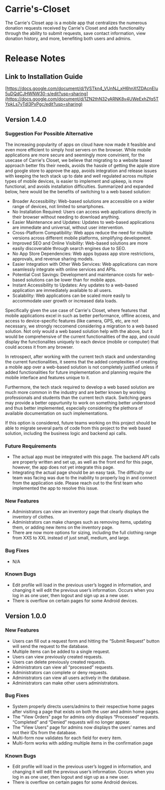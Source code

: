 # Carrie's-Closet
The Carrie's Closet app is a mobile app that centralizes the numerous donation requests received by Carrie's Closet and adds functionality
through the ability to submit requests, save contact information, view donation history, and more, benefiting both users and admins.


# Release Notes

## Link to Installation Guide
[https://docs.google.com/document/d/1VSTkn4_VUnNJ_xH6hnXfZDAcnEIu5uDQdCJHWNW30-s/edit?usp=sharing](https://docs.google.com/document/d/1ZN2thN32yARNK8v4UWeExhZfq5TYpkLs7vTdl3PxPgc/edit?usp=sharing)

## Version 1.4.0

### Suggestion For Possible Alternative
The increasing popularity of apps on cloud have now made it feasible and even more efficient to simply host servers on the browser. While mobile applications are more secure and seemingly more convinient, for the usecase of Carrie's Closet, we believe that migrating to a website based approach better fits their needs, avoids the hassle of getting the apple store and google store to approve the app, avoids integration and release issues with keeping the tech stack up to date and well regulated across multiple types of mobile devices, is easier to implement and upkeep, is more functional, and avoids installation difficulties. Summarized and expanded below, here would be the benefits of switching to a web based solution:

- Broader Accessibility: Web-based solutions are accessible on a wider range of devices, not limited to smartphones.
- No Installation Required: Users can access web applications directly in their browser without needing to download anything.
- Easier Maintenance and Updates: Updates to web-based applications are immediate and universal, without user intervention.
- Cross-Platform Compatibility: Web apps reduce the need for multiple versions across different mobile platforms, simplifying development.
- Improved SEO and Online Visibility: Web-based solutions are more easily discoverable through search engines due to SEO.
- No App Store Dependencies: Web apps bypass app store restrictions, approvals, and revenue sharing models.
- Easier Integration with Other Web Services: Web applications can more seamlessly integrate with online services and APIs.
- Potential Cost Savings: Development and maintenance costs for web-based solutions can be lower than for mobile apps.
- Instant Accessibility to Updates: Any updates to a web-based application are immediately available to all users.
- Scalability: Web applications can be scaled more easily to accommodate user growth or increased data loads.

Specifically given the use case of Carrie's Closet, where features that mobile applications excel in such as better performance, offline access, and access to device-specific features (like camera, GPS, etc, are not necessary, we strongly reccomend considering a migration to a web based solution. Not only would a web based solution help with the above, but it would be comprehensive of the current functionalities of the app, and could display the functionalites uniquely to each device (mobile or computer) that could access it from any browser.

In retrospect, after working with the current tech stack and understanding the current functionalities, it seems that the added complexities of creating a mobile app over a web-based solution is not completely justified unless if added functionalities for future implementation and planning require the mobile interface and features unique to it.

Furthermore, the tech stack required to develop a web based solution are much more common in the industry and are better known by working professionals and students than the current tech stack. Switching gears may provide a better oppurtunity to work on something better understood and thus better implemented, especially considering the plethora of available documentation on such implementations.

If this option is considered, future teams working on this project should be able to migrate several parts of code from this project to the web based solution, including the business logic and backend api calls.

### Future Requirements
- The actual app must be integrated with this page. The backend API calls are properly written and set up, as well as the front end for this page, however, the app does not yet integrate this page.
- Integrating the actual page should be an easy task. The difficulty our team was facing was due to the inability to properly log in and connect from the application side. Please reach out to the first team who implemented the app to resolve this issue.

### New Features

- Administrators can view an inventory page that clearly displays the inventory of clothes.
- Administrators can make changes such as removing items, updating them, or adding new items on the inventory page.
- There are now more options for sizing, including the full clothing range from XXS to XXL instead of just small, medium, and large.

### Bug Fixes

- N/A

### Known Bugs

- Edit profile will load in the previous user’s logged in information, and changing it will edit the previous user’s information. Occurs when you log in as one user, then logout and sign up as a new user.
- There is overflow on certain pages for some Android devices.

## Version 1.0.0

### New Features

- Users can fill out a request form and hitting the “Submit Request” button will send the request to the database.
- Multiple items can be added to a single request.
- Users can view previously created requests.
- Users can delete previously created requests.
- Administrators can view all “processed” requests.
- Administrators can complete or deny requests.
- Administrators can view all users actively in the database.
- Administrators can make other users administrators.

### Bug Fixes

- System properly directs users/admins to their respective home pages after visiting a page that exists on both the user and admin home pages.
- The “View Orders” page for admins only displays “Processed” requests. “Completed” and “Denied” requests will no longer appear.
- The “View Users” page for admins now displays the users’ names and not their IDs from the database.
- Multi-form now validates for each field for every item.
- Multi-form works with adding multiple items in the confirmation page

### Known Bugs

- Edit profile will load in the previous user’s logged in information, and changing it will edit the previous user’s information. Occurs when you log in as one user, then logout and sign up as a new user.
- There is overflow on certain pages for some Android devices.
